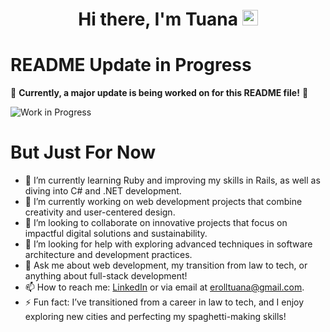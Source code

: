 
<div align="center">
   <h1>Hi there, I'm Tuana <img src="https://media.giphy.com/media/hvRJCLFzcasrR4ia7z/giphy.gif" width="25px"> </h1>

</div>

# README Update in Progress

🚧 **Currently, a major update is being worked on for this README file!** 🚧

![Work in Progress](https://media.giphy.com/media/l4FGRve1YfF9gtg6E/giphy.gif)

# But Just For Now
- 🌱 I’m currently learning Ruby and improving my skills in Rails, as well as diving into C# and .NET development.  
- 🔭 I’m currently working on web development projects that combine creativity and user-centered design.  
- 👯 I’m looking to collaborate on innovative projects that focus on impactful digital solutions and sustainability.  
- 🤔 I’m looking for help with exploring advanced techniques in software architecture and development practices.  
- 💬 Ask me about web development, my transition from law to tech, or anything about full-stack development!  
- 📫 How to reach me: [LinkedIn](https://www.linkedin.com/in/tuanaeroll/) or via email at [erolltuana@gmail.com](mailto:erolltuana@gmail.com).  
- ⚡ Fun fact: I’ve transitioned from a career in law to tech, and I enjoy exploring new cities and perfecting my spaghetti-making skills!  
